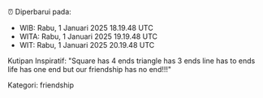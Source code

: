 ⏰ Diperbarui pada:
- WIB: Rabu, 1 Januari 2025 18.19.48 UTC
- WITA: Rabu, 1 Januari 2025 19.19.48 UTC
- WIT: Rabu, 1 Januari 2025 20.19.48 UTC

Kutipan Inspiratif:
"Square has 4 ends triangle has 3 ends line has to ends life has one end but our friendship has no end!!!"


Kategori: friendship

